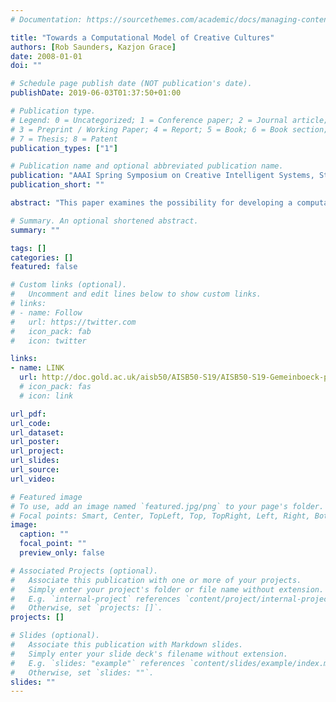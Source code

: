 ```yaml
---
# Documentation: https://sourcethemes.com/academic/docs/managing-content/

title: "Towards a Computational Model of Creative Cultures"
authors: [Rob Saunders, Kazjon Grace]
date: 2008-01-01
doi: ""

# Schedule page publish date (NOT publication's date).
publishDate: 2019-06-03T01:37:50+01:00

# Publication type.
# Legend: 0 = Uncategorized; 1 = Conference paper; 2 = Journal article;
# 3 = Preprint / Working Paper; 4 = Report; 5 = Book; 6 = Book section;
# 7 = Thesis; 8 = Patent
publication_types: ["1"]

# Publication name and optional abbreviated publication name.
publication: "AAAI Spring Symposium on Creative Intelligent Systems, Stanford University"
publication_short: ""

abstract: "This paper examines the possibility for developing a computational model of creative systems that supports the evolution of language in creative cultures. First we present some previous work developing models of creative individuals and creative societies. The extension of these earlier models towards a model of creative cultures is discussed with particular emphasis on the modelling of the evolution of language in creative domains using “language games.” The model presented here extends the previous work with the potential for incorporating aspects of the cultural situation that affect the production, evaluation and adoption of creative works. We conclude with a discussion of the potential significance of developing language capable multi-agent systems for the modelling of creative cultures."

# Summary. An optional shortened abstract.
summary: ""

tags: []
categories: []
featured: false

# Custom links (optional).
#   Uncomment and edit lines below to show custom links.
# links:
# - name: Follow
#   url: https://twitter.com
#   icon_pack: fab
#   icon: twitter

links:
- name: LINK
  url: http://doc.gold.ac.uk/aisb50/AISB50-S19/AISB50-S19-Gemeinboeck-paper.pdf
  # icon_pack: fas
  # icon: link

url_pdf:
url_code:
url_dataset:
url_poster:
url_project:
url_slides:
url_source:
url_video:

# Featured image
# To use, add an image named `featured.jpg/png` to your page's folder. 
# Focal points: Smart, Center, TopLeft, Top, TopRight, Left, Right, BottomLeft, Bottom, BottomRight.
image:
  caption: ""
  focal_point: ""
  preview_only: false

# Associated Projects (optional).
#   Associate this publication with one or more of your projects.
#   Simply enter your project's folder or file name without extension.
#   E.g. `internal-project` references `content/project/internal-project/index.md`.
#   Otherwise, set `projects: []`.
projects: []

# Slides (optional).
#   Associate this publication with Markdown slides.
#   Simply enter your slide deck's filename without extension.
#   E.g. `slides: "example"` references `content/slides/example/index.md`.
#   Otherwise, set `slides: ""`.
slides: ""
---
```


